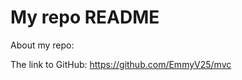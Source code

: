 My repo README
=================

About my repo:

The link to GitHub: https://github.com/EmmyV25/mvc